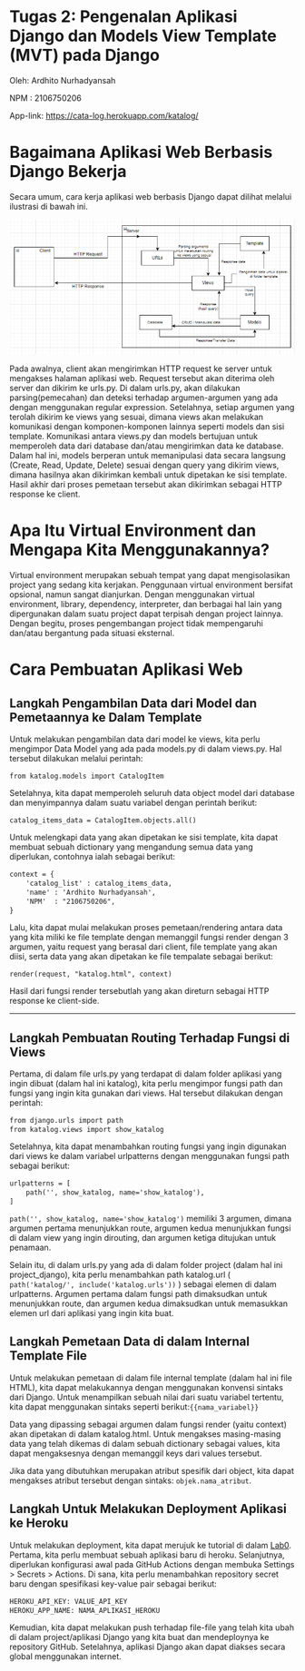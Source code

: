 # Tugas 2: Pengenalan Aplikasi Django dan Models View Template (MVT) pada Django

Oleh: Ardhito Nurhadyansah

NPM : 2106750206

App-link: https://cata-log.herokuapp.com/katalog/

# Bagaimana Aplikasi Web Berbasis Django Bekerja

Secara umum, cara kerja aplikasi web berbasis Django dapat dilihat melalui ilustrasi di bawah ini.
<br>

![Image](https://raw.githubusercontent.com/ArdhitoN/Django-2/main/katalog/HowDjangoWorks.png)

Pada awalnya, client akan mengirimkan HTTP request ke server untuk mengakses halaman aplikasi web. Request tersebut akan diterima oleh server dan dikirim ke urls.py. Di dalam urls.py, akan dilakukan parsing(pemecahan) dan deteksi terhadap argumen-argumen yang ada dengan menggunakan regular expression. Setelahnya, setiap argumen yang terolah dikirim ke views yang sesuai, dimana views akan melakukan komunikasi dengan komponen-komponen lainnya seperti models dan sisi template. Komunikasi antara views.py dan models bertujuan untuk memperoleh data dari database dan/atau mengirimkan data ke database. Dalam hal ini, models berperan untuk memanipulasi data secara langsung (Create, Read, Update, Delete) sesuai dengan query yang dikirim views, dimana hasilnya akan dikirimkan kembali untuk dipetakan ke sisi template. Hasil akhir dari proses pemetaan tersebut akan dikirimkan sebagai HTTP response ke client. 

# Apa Itu Virtual Environment dan Mengapa Kita Menggunakannya?
Virtual environment merupakan sebuah tempat yang dapat mengisolasikan project yang sedang kita kerjakan. Penggunaan virtual environment bersifat opsional, namun sangat dianjurkan. Dengan menggunakan virtual environment, library, dependency, interpreter, dan berbagai hal lain yang dipergunakan dalam suatu project dapat terpisah dengan project lainnya. Dengan begitu, proses pengembangan project tidak mempengaruhi dan/atau bergantung pada situasi eksternal.



# Cara Pembuatan Aplikasi Web

## Langkah Pengambilan Data dari Model dan Pemetaannya ke Dalam Template

Untuk melakukan pengambilan data dari model ke views, kita perlu mengimpor Data Model yang ada pada models.py di dalam views.py. Hal tersebut dilakukan melalui perintah:
```
from katalog.models import CatalogItem
```
Setelahnya, kita dapat memperoleh seluruh data object model dari database dan menyimpannya dalam suatu variabel dengan perintah berikut:
```
catalog_items_data = CatalogItem.objects.all()
```
Untuk melengkapi data yang akan dipetakan ke sisi template, kita dapat membuat sebuah dictionary yang mengandung semua data yang diperlukan, contohnya ialah sebagai berikut:
```
context = {
    'catalog_list' : catalog_items_data,
    'name' : 'Ardhito Nurhadyansah',
    'NPM'  : "2106750206",
}
```

Lalu, kita dapat mulai melakukan proses pemetaan/rendering antara data yang kita miliki ke file template dengan memanggil fungsi render dengan 3 argumen, yaitu request yang berasal dari client, file template yang akan diisi, serta data yang akan dipetakan ke file tempalate sebagai berikut:
```
render(request, "katalog.html", context)
```
Hasil dari fungsi render tersebutlah yang akan direturn sebagai HTTP response ke client-side.

<hr>

## Langkah Pembuatan Routing Terhadap Fungsi di Views
Pertama, di dalam file urls.py yang terdapat di dalam folder aplikasi yang ingin dibuat (dalam hal ini katalog), kita perlu mengimpor fungsi path dan fungsi yang ingin kita gunakan dari views. Hal tersebut dilakukan dengan perintah:

```
from django.urls import path
from katalog.views import show_katalog
```
Setelahnya, kita dapat menambahkan routing fungsi yang ingin digunakan dari views ke dalam variabel urlpatterns dengan menggunakan fungsi path sebagai berikut:
```
urlpatterns = [
    path('', show_katalog, name='show_katalog'),
]
```
`path('', show_katalog, name='show_katalog')` memiliki 3 argumen, dimana argumen pertama menunjukkan route, argumen kedua menunjukkan fungsi di dalam view yang ingin dirouting, dan argumen ketiga ditujukan untuk penamaan.

Selain itu, di dalam urls.py yang ada di dalam folder project (dalam hal ini project_django), kita perlu menambahkan path katalog.url ( `path('katalog/', include('katalog.urls'))` ) sebagai elemen di dalam urlpatterns. Argumen pertama dalam fungsi path dimaksudkan untuk menunjukkan route, dan argumen kedua dimaksudkan untuk memasukkan elemen url dari aplikasi yang ingin kita buat.

## Langkah Pemetaan Data di dalam Internal Template File

Untuk melakukan pemetaan di dalam file internal template (dalam hal ini file HTML), kita dapat melakukannya dengan menggunakan konvensi sintaks dari Django. Untuk menampilkan sebuah nilai dari suatu variabel tertentu, kita dapat menggunakan sintaks seperti berikut:`{{nama_variabel}}`

Data yang dipassing sebagai argumen dalam fungsi render (yaitu context) akan dipetakan di dalam katalog.html. Untuk mengakses masing-masing data yang telah dikemas di dalam sebuah dictionary sebagai values, kita dapat mengaksesnya dengan memanggil keys dari values tersebut. 

Jika data yang dibutuhkan merupakan atribut spesifik dari object, kita dapat mengakses atribut tersebut dengan sintaks: `objek.nama_atribut`.

## Langkah Untuk Melakukan Deployment Aplikasi ke Heroku
Untuk melakukan deployment, kita dapat merujuk ke tutorial di dalam [Lab0](https://pbp-fasilkom-ui.github.io/ganjil-2023/assignments/tutorial/tutorial-0). Pertama, kita perlu membuat sebuah aplikasi baru di heroku. Selanjutnya, diperlukan konfigurasi awal pada GitHub Actions dengan membuka Settings > Secrets > Actions. Di sana, kita perlu menambahkan repository secret baru dengan spesifikasi key-value pair sebagai berikut:
```
HEROKU_API_KEY: VALUE_API_KEY
HEROKU_APP_NAME: NAMA_APLIKASI_HEROKU
```
Kemudian, kita dapat melakukan push terhadap file-file yang telah kita ubah di dalam project/aplikasi Django yang kita buat dan mendeploynya ke repository GitHub. 
Setelahnya, aplikasi Django akan dapat diakses secara global menggunakan internet.
